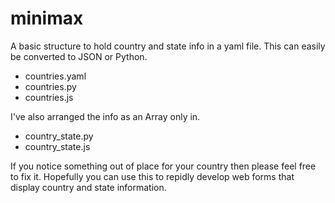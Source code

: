 minimax
=======

A basic structure to hold country and state info in a yaml file. This can easily be converted to JSON or Python.

* countries.yaml
* countries.py
* countries.js

I've also arranged the info as an Array only in.

* country_state.py
* country_state.js

If you notice something out of place for your country then please feel free to fix it. Hopefully you can use this to repidly develop web forms that display country and state information.
